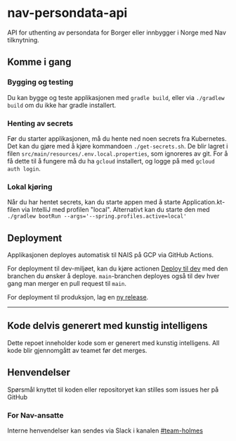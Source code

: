 # nav-persondata-api
API for uthenting av persondata for Borger eller innbygger i Norge med Nav tilknytning.

## Komme i gang

### Bygging og testing
Du kan bygge og teste applikasjonen med `gradle build`, eller via `./gradlew build` om du ikke har gradle installert.

### Henting av secrets

Før du starter applikasjonen, må du hente ned noen secrets fra Kubernetes. Det kan du gjøre med å kjøre kommandoen `./get-secrets.sh`. De blir lagret i filen `src/main/resources/.env.local.properties`, som ignoreres av git.
For å få dette til å fungere må du ha `gcloud` installert, og logge på med `gcloud auth login`. 

### Lokal kjøring

Når du har hentet secrets, kan du starte appen med å starte Application.kt-filen via IntelliJ med profilen "local". Alternativt kan du starte den med `./gradlew bootRun --args='--spring.profiles.active=local'`

## Deployment

Applikasjonen deployes automatisk til NAIS på GCP via GitHub Actions.

For deployment til dev-miljøet, kan du kjøre actionen [Deploy til dev](https://github.com/navikt/nav-persondata-api/actions/workflows/deploy-to-dev.yml) med den branchen du ønsker å deploye. `main`-branchen deployes også til dev hver gang man merger en pull request til `main`.

For deployment til produksjon, lag en [ny release](https://github.com/navikt/nav-persondata-api/releases/new).

---

## Kode delvis generert med kunstig intelligens

Dette repoet inneholder kode som er generert med kunstig intelligens. All kode blir gjennomgått av teamet før det merges.

## Henvendelser

Spørsmål knyttet til koden eller repositoryet kan stilles som issues her på GitHub

### For Nav-ansatte

Interne henvendelser kan sendes via Slack i kanalen [#team-holmes](https://nav-it.slack.com/archives/C08CZLL2QKE)
